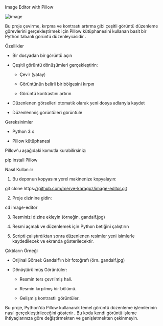 Image Editor with Pillow


![image](https://github.com/user-attachments/assets/4f39ae67-aa45-44e6-a80f-f9d6d1e4b3f3)




Bu proje  çevirme, kırpma ve kontrastı artırma gibi çeşitli görüntü düzenleme görevlerini gerçekleştirmek için Pillow kütüphanesini kullanan basit bir Python tabanlı görüntü düzenleyicisidir .

Özellikler

- Bir dosyadan bir görüntü açın
  
- Çeşitli görüntü dönüşümleri gerçekleştirin:
  
   - Çevir (yatay)
     
   - Görüntünün belirli bir bölgesini kırpın

   - Görüntü kontrastını artırın

- Düzenlenen görselleri otomatik olarak yeni dosya adlarıyla kaydet

- Düzenlenmiş görüntüleri görüntüle

Gereksinimler

- Python 3.x

- Pillow kütüphanesi

  
Pillow'u aşağıdaki komutla kurabilirsiniz:

pip install Pillow

Nasıl Kullanılır

1. Bu deponun kopyasını yerel makinenize kopyalayın:

git clone https:[//github.com/merve-karagoz/image-editor.git](https://github.com/merve-karagoz/machinelearning_projects/tree/main/image-editor)


2. Proje dizinine gidin:

cd image-editor

3. Resminizi dizine ekleyin (örneğin, gandalf.jpg)

4. Resmi açmak ve düzenlemek için Python betiğini çalıştırın

5. Scripti çalıştırdıktan sonra düzenlenen resimler yeni isimlerle kaydedilecek ve ekranda gösterilecektir.

Çıktıların Örneği

- Orijinal Görsel: Gandalf'ın bir fotoğrafı (örn. gandalf.jpg)
  
- Dönüştürülmüş Görüntüler:
  
  - Resmin ters çevrilmiş hali.
    
  - Resmin kırpılmış bir bölümü.

  - Gelişmiş kontrastlı görüntüler.

Bu proje, Python'da Pillow kullanarak temel görüntü düzenleme işlemlerinin nasıl gerçekleştirileceğini gösterir . Bu kodu kendi görüntü işleme ihtiyaçlarınıza göre değiştirmekten ve genişletmekten çekinmeyin.
